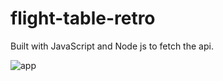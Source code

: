 # flight-table-retro

Built with JavaScript and Node js to fetch the api. 

![app](https://i.gyazo.com/ba40a3fc4b625b38fea2f7209bc57d27.png)

